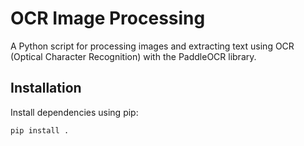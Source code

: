 # OCR Image Processing

A Python script for processing images and extracting text using OCR (Optical Character Recognition) with the PaddleOCR library.

## Installation

Install dependencies using pip:

```bash
pip install .
